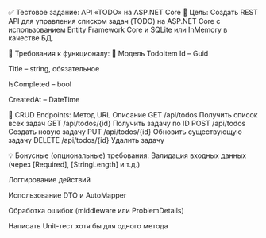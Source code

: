 ✅ Тестовое задание: API «TODO» на ASP.NET Core
🎯 Цель:
Создать REST API для управления списком задач (TODO) на ASP.NET Core с использованием Entity Framework Core и SQLite или InMemory в качестве БД.

📌 Требования к функционалу:
📄 Модель TodoItem
Id – Guid

Title – string, обязательное

IsCompleted – bool

CreatedAt – DateTime

🔧 CRUD Endpoints:
Метод  URL  Описание
GET  /api/todos  Получить список всех задач
GET  /api/todos/{id}  Получить задачу по ID
POST  /api/todos  Создать новую задачу
PUT  /api/todos/{id}  Обновить существующую задачу
DELETE  /api/todos/{id}  Удалить задачу

💡 Бонусные (опциональные) требования:
Валидация входных данных (через [Required], [StringLength] и т.д.)

Логгирование действий

Использование DTO и AutoMapper

Обработка ошибок (middleware или ProblemDetails)

Написать Unit-тест хотя бы для одного метода